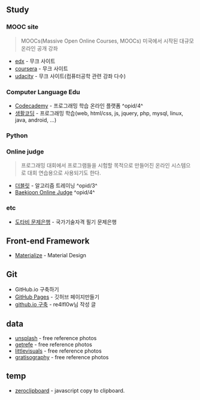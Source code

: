 
## Study

### MOOC site

> MOOCs(Massive Open Online Courses, MOOCs)
> 미국에서 시작된 대규모 온라인 공개 강좌

- [edx](https://www.edx.org/) - 무크 사이트
- [coursera](https://www.coursera.org/) - 무크 사이트
- [udacity](https://www.udacity.com/) - 무크 사이트(컴퓨터공학 관련 강좌 다수)

### Computer Language Edu
- [Codecademy](http://www.codecademy.com/) - 프로그래밍 학습 온라인 플랫폼 ^opid/4^
- [생활코딩](http://opentutorials.org/course/1) - 프로그래밍 학습(web, html/css, js, jquery, php, mysql, linux, java, android, ...)

### Python

### Online judge

> 프로그래밍 대회에서 프로그램들을 시험할 목적으로 만들어진 온라인 시스템으로 대회 연습용으로 사용되기도 한다.

- [더블릿](http://http://183.106.113.109/) - 알고리즘 트레이닝 ^opid/3^
- [Baekjoon Online Judge](http://www.acmicpc.net/) ^opid/4^

### etc

- [도타비 문제은행](http://gunsys.com/cbt_list/pil_gisa.htm) - 국가기술자격 필기 문제은행


## Front-end Framework

- [Materialize](http://materializecss.com/) - Material Design


## Git

- GitHub.io 구축하기
 - [GitHub Pages](https://pages.github.com/) - 깃허브 페이지만들기
 - [github.io 구축](https://gist.github.com/re4lfl0w/fadc6bee495c63b4f893) - re4lfl0w님 작성 글


## data 

- [unsplash](http://unsplash.com) - free reference photos
- [getrefe](http://getrefe.tumblr.com/) - free reference photos
- [littlevisuals](http://littlevisuals.co/) - free reference photos
- [gratisography](http://www.gratisography.com/) - free reference photos

## temp

- [zeroclipboard](https://github.com/zeroclipboard/zeroclipboard/blob/master/docs/instructions.md) - javascript copy to clipboard.